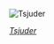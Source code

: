 
![Tsjuder](https://upload.wikimedia.org/wikipedia/commons/thumb/2/29/Tsjuder%2C_Jan-Erik_%E2%80%9ENag%E2%80%9C_Rom%C3%B8ren_at_Party.San_Metal_Open_Air_2013.jpg/525px-Tsjuder%2C_Jan-Erik_%E2%80%9ENag%E2%80%9C_Rom%C3%B8ren_at_Party.San_Metal_Open_Air_2013.jpg)

*[Tsjuder](https://wikipedia.org/wiki/File:Tsjuder,_Jan-Erik_%E2%80%9ENag%E2%80%9C_Rom%C3%B8ren_at_Party.San_Metal_Open_Air_2013.jpg)*
